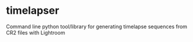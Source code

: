 timelapser
==========

Command line python tool/library for generating timelapse sequences from CR2 files with Lightroom
